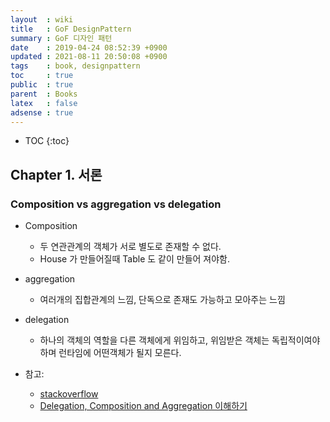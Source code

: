 ```yaml
---
layout  : wiki
title   : GoF DesignPattern
summary : GoF 디자인 패턴 
date    : 2019-04-24 08:52:39 +0900
updated : 2021-08-11 20:50:08 +0900
tags    : book, designpattern
toc     : true
public  : true
parent  : Books
latex   : false
adsense : true
---
```

* TOC
{:toc}

## Chapter 1. 서론


### Composition vs aggregation vs delegation

* Composition
  * 두 연관관계의 객체가 서로 별도로 존재할 수 없다.
  * House 가 만들어질때 Table 도 같이 만들어 져야함.

* aggregation
  * 여러개의 집합관계의 느낌, 단독으로 존재도 가능하고 모아주는 느낌

* delegation
  * 하나의 객체의 역할을 다른 객체에게 위임하고, 위임받은 객체는 독립적이여야 하며 런타임에 어떤객체가 될지 모른다.

* 참고: 
  * [stackoverflow](https://stackoverflow.com/a/1384476/5270692)  
  * [Delegation, Composition and Aggregation 이해하기](https://ryukato.github.io/oop/2012/09/19/delegation-composition-aggregation.html) 
